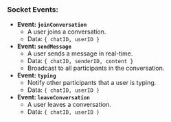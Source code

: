 ### **Socket Events**:

-   **Event: `joinConversation`**
    -   A user joins a conversation.
    -   Data: `{ chatID, userID }`
-   **Event: `sendMessage`**
    -   A user sends a message in real-time.
    -   Data: `{ chatID, senderID, content }`
    -   Broadcast to all participants in the conversation.
-   **Event: `typing`**
    -   Notify other participants that a user is typing.
    -   Data: `{ chatID, userID }`
-   **Event: `leaveConversation`**
    -   A user leaves a conversation.
    -   Data: `{ chatID, userID }`
